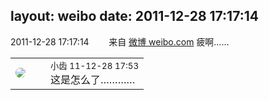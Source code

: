 layout: weibo
date: 2011-12-28 17:17:14
---
<meta name="referrer" content="no-referrer" />

2011-12-28 17:17:14  &nbsp;&nbsp;&nbsp;&nbsp;&nbsp;&nbsp; 来自 <a href="http://weibo.com/" rel="nofollow">微博 weibo.com</a>
疲啊…… ​​​

<table style="width: 100%;">
  <tr>
    <td style="width: 40px;"><img style="border-radius:50%" src="https://tva3.sinaimg.cn/crop.0.0.480.480.50/4d4bc111jw8ejj3t36gwaj20dc0dc769.jpg?KID=imgbed,tva&Expires=1624463468&ssig=kBvQNZu2eB"></td>
    <td colspan="2"><small>小齿 11-12-28 17:53</small><br/>这是怎么了…………</td>
  </tr>
</table>
